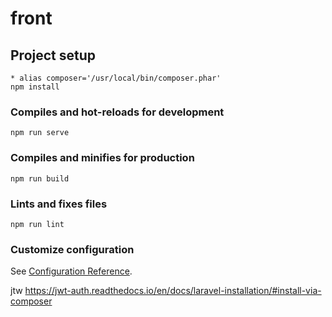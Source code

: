 # front

## Project setup
```
* alias composer='/usr/local/bin/composer.phar'
npm install
```

### Compiles and hot-reloads for development
```
npm run serve
```

### Compiles and minifies for production
```
npm run build
```

### Lints and fixes files
```
npm run lint
```

### Customize configuration
See [Configuration Reference](https://cli.vuejs.org/config/).

jtw
https://jwt-auth.readthedocs.io/en/docs/laravel-installation/#install-via-composer
